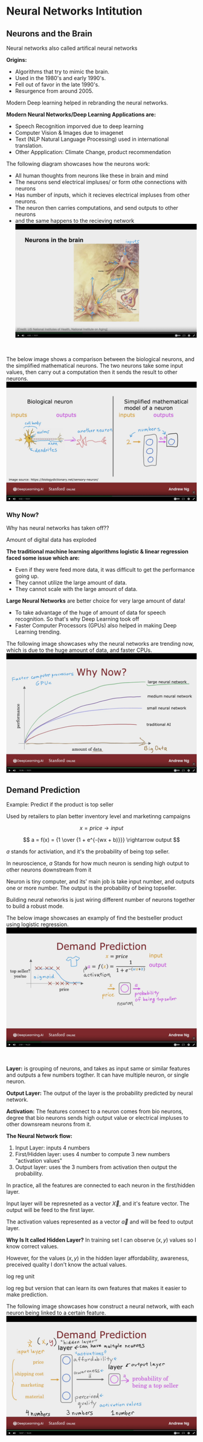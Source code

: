 # Neural Networks Intitution


## Neurons and the Brain

Neural networks also called artifical neural networks


**Origins:**
- Algorithms that try to mimic the brain.
- Used in the 1980's and early 1990's.
- Fell out of favor in the late 1990's.
- Resurgence from around 2005.

Modern Deep learning helped in rebranding the neural networks.

**Modern Neural Networks/Deep Learning Applications are:**
- Speech Recognition imporved due to deep learning
- Computer Vision & Images due to imagenet
- Text (NLP Natural Language Processing) used in international translation.
- Other Appplication: Climate Change, product recommendation


The following diagram showcases how the neurons work:
- All human thoughts from neurons like these in brain and mind
- The neurons send electrical impluses/ or form othe connections with neurons
- Has number of inputs, which it recieves electrical impluses from other neurons.
- The neuron then carries computations, and send outputs to other neurons
- and the same happens to the recieving network
![image of the human nerons](images/Neurons-in-Brain.png)

<br/>


The below image shows a comparison between the biological neurons, and the simplified mathematical neurons. The two neurons take some input values, then carry out a computation then it sends the result to other neurons.
![image of Biological vs Simplified Mathematical Neurons](images/Biological-vs-Maths-Neurons.png)


### Why Now?

Why has neural networks has taken off??

Amount of digital data has exploded

**The traditional machine learning algorithms logistic & linear regression faced some issue which are:**
- Even if they were feed more data, it was difficult to get the performance going up.
- They cannot utilize the large amount of data.
- They cannot scale with the large amount of data.


**Large Neural Networks** are better choice for very large amount of data!  
- To take advantage of the huge of amount of data for speech recognition.
So that's why Deep Learning took off
- Faster Computer Processors (GPUs) also helped in making Deep Learning trending.


The following image showcases why the neural networks are trending now, which is due to the huge amount of data, and faster CPUs.
![image of why neural networks are again trending](images/Why-Now.png)


## Demand Prediction

Example: Predict if the product is top seller

Used by retailers to plan better inventory level and marketinng campaigns

$$
x = price \rightarrow input
$$


$$
a = f(x) = {1 \over {1 + e^{-(wx + b)}}} \rightarrow output
$$

$a$ stands for activiation, and it's the probability of being top seller.  

In neuroscience, $a$ Stands for how much neuron is sending high output to other neurons downstream from it

Neuron is tiny computer, and its' main job is take input number, and outputs one or more number. The output is the probability of being topseller.

Building neural networks is just wiring different number of neurons together to build a robust mode.

The below image showcases an examply of find the bestseller product using logistic regression.
![image of the demand prediction](images/Deman-Prediction.png)

<br/>





**Layer:** is grouping of neurons, and takes as input same or similar features and outputs a few numbers togther.
It can have multiple neuron, or single neuron.

**Output Layer:** The output of the layer is the probability predicted by neural network.

**Activation:** The features connect to a neuron
comes from bio neurons, degree that bio neurons sends high output value or electrical impluses to other downsream neurons from it.

**The Neural Network flow:**
1. Input Layer: inputs 4 numbers
2. First/Hidden layer: uses 4 number to compute 3 new numbers "activation values"
3. Output layer: uses the 3 numbers from activation then output the probability.

In practice, all the features are connected to each neuron in the first/hidden layer.


Input layer will be represneted as a vector $\vec{X}$, and it's feature vector. The output will be feed to the first layer.

The activation values represented as a vector $\vec{a}$ and will be feed to output layer.


**Why Is It called Hidden Layer?**
In training set I can observe $(x, y)$ values so I know correct values.

However, for the values $(x, y)$ in the hidden layer affordability, awareness, preceived quality I don't know the actual values.



log reg unit 


log reg but version that can learn its own features that makes it easier to make prediction.



The following image showcases how construct a neural network, with each neuron being linked to a certain feature. 
![image of simple nn example](images/Simple-NN-Example.png)




